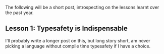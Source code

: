 The following will be a short post, introspecting on the lessons learnt over the past year.

 ## Lesson 1: Typesafety is Indispensable
 I'll probably write a longer post on this, but long story short, am never picking a language without compile time typesafety if I have a choice.

## 
<!--stackedit_data:
eyJoaXN0b3J5IjpbLTExODUxNTAwNzddfQ==
-->